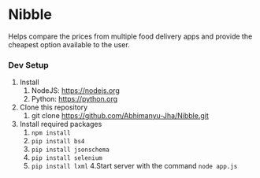 # Nibble
Helps compare the prices from multiple food delivery apps and provide the cheapest option available to the user.

### Dev Setup
1. Install
     1. NodeJS: https://nodejs.org
     2. Python: https://python.org
2. Clone this repository
     1. git clone https://github.com/Abhimanyu-Jha/Nibble.git
3. Install required packages
     1. `npm install`
     2. `pip install bs4`
     3. `pip install jsonschema`
     4. `pip install selenium`
     5. `pip install lxml`
4.Start server with the command `node app.js`
